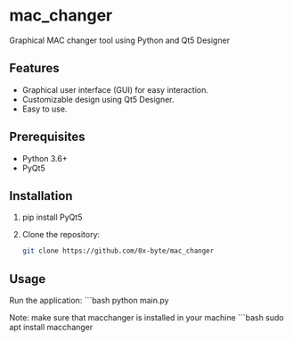 # mac_changer
Graphical MAC changer tool using Python and Qt5 Designer
## Features

- Graphical user interface (GUI) for easy interaction.
- Customizable design using Qt5 Designer.
- Easy to use.

## Prerequisites

- Python 3.6+
- PyQt5

## Installation
1. pip install PyQt5

2. Clone the repository:
   ```bash
   git clone https://github.com/0x-byte/mac_changer

## Usage

  Run the application:
    ```bash
    python main.py


Note: make sure that macchanger is installed in your machine 
    ```bash
    sudo apt install macchanger
